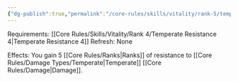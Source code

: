 ```yaml
---
{"dg-publish":true,"permalink":"/core-rules/skills/vitality/rank-5/temperate-resistance-5/"}
---
```


Requirements: [[Core Rules/Skills/Vitality/Rank 4/Temperate Resistance 4\|Temperate Resistance 4]]
Refresh: None

Effects:
You gain 5 [[Core Rules/Ranks\|Ranks]] of resistance to [[Core Rules/Damage Types/Temperate\|Temperate]] [[Core Rules/Damage\|Damage]].



